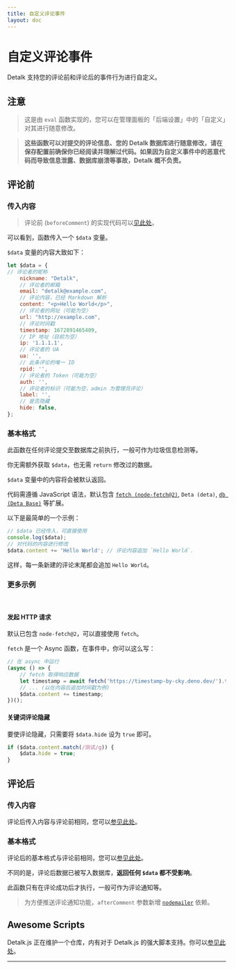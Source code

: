```yaml
---
title: 自定义评论事件
layout: doc
---
```

# 自定义评论事件 <Badge type="warning" text="Beta" />

Detalk 支持您的评论前和评论后的事件行为进行自定义。

## 注意 <Badge type="danger" text="必读" />

> 这是由 `eval` 函数实现的，您可以在管理面板的「后端设置」中的「自定义」对其进行随意修改。

> **这些函数可以对提交的评论信息、您的 Detalk 数据库进行随意修改，请在保存配置前确保你已经阅读并理解过代码。如果因为自定义事件中的恶意代码而导致信息泄露、数据库崩溃等事故，Detalk 概不负责。**

## 评论前

### 传入内容

> 评论前 (`beforeComment`) 的实现代码可以[见此处](https://github.com/detalkjs/server/blob/master/src/action/beforeComment.js)。

可以看到，函数传入一个 `$data` 变量。

`$data` 变量的内容大致如下：

```js
let $data = {
// 评论者的昵称
	nickname: "Detalk",
    // 评论者的邮箱
	email: "detalk@example.com",
    // 评论内容，已经 Markdown 解析
	content: "<p>Hello World</p>",
    // 评论者的网址（可能为空）
	url: "http://example.com",
    // 评论时间戳
	timestamp: 1672891465409,
    // IP 地址（目前为空）
	ip: '1.1.1.1',
    // 评论者的 UA
	ua: '',
    // 此条评论的唯一 ID
	rpid: '',
    // 评论者的 Token（可能为空）
	auth: '',
    // 评论者的标识（可能为空，admin 为管理员评论）
	label: '',
    // 是否隐藏
    hide: false,
};
```

### 基本格式

此函数在任何评论提交至数据库之前执行，一般可作为垃圾信息检测等。

你无需额外获取 `$data`，也无需 `return` 修改过的数据。

`$data` 变量中的内容将会被默认返回。

代码需遵循 JavaScript 语法，默认包含 [`fetch (node-fetch@2)`](https://www.npmjs.com/package/node-fetch/v/2.6.7), `Deta (deta)`, [`db (Deta Base)`](https://docs.deta.sh/docs/base/sdk#using) 等扩展。

以下是最简单的一个示例：

```js
// $data 已经传入，可直接使用
console.log($data);
// 对代码的内容进行修改
$data.content += 'Hello World'; // 评论内容追加 `Hello World`.
```

这样，每一条新建的评论末尾都会追加 `Hello World`。


### 更多示例

<br/>

#### 发起 HTTP 请求

默认已包含 `node-fetch@2`，可以直接使用 `fetch`。

`fetch` 是一个 Async 函数，在事件中，你可以这么写：

```js
// 在 async 中运行
(async () => {
	// fetch 取得响应数据
	let timestamp = await fetch('https://timestamp-by-cky.deno.dev/').then(res => res.text());
	// ... (以在内容后追加时间戳为例)
    $data.content += timestamp;
})();
```

#### 关键词评论隐藏

要使评论隐藏，只需要将 `$data.hide` 设为 `true` 即可。
```js
if ($data.content.match(/测试/g)) {
	$data.hide = true;
}
```

## 评论后

### 传入内容

评论后传入内容与评论前相同，您可以[参见此处](#传入内容)。

### 基本格式

评论后的基本格式与评论前相同，您可以[参见此处](#基本格式)。

不同的是，评论后数据已被写入数据库，**返回任何 `$data` 都不受影响**。

此函数只有在评论成功后才执行，一般可作为评论通知等。

> 为方便推送评论通知功能，`afterComment` 参数新增 [`nodemailer`](https://www.npmjs.com/package/nodemailer) 依赖。

## Awesome Scripts

Detalk.js 正在维护一个仓库，内有对于 Detalk.js 的强大脚本支持。你可以[参见此处](https://github.com/detalkjs/awesome-scripts#readme)。


---

<Comment/>
